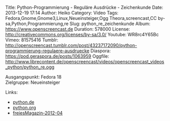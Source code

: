 Title: Python-Programmierung - Reguläre Ausdrücke - Zeichenkunde
Date: 2013-12-19 17:14
Author: Heiko
Category: Video
Tags: Fedora,Gnome,Gnome3,Linux,Neueinsteiger,Ogg Theora,screencast,CC by-sa,Python,Programmierung,re
Slug: python_re_zeichenkunde
Album: https://www.openscreencast.de
Duration: 578000
License: http://creativecommons.org/licenses/by-sa/3.0/
Youtube: WR8rc4Y65Bc
Vimeo: 81575416
Tumblr: http://openscreencast.tumblr.com/post/43237172090/python-programmierung-regulaere-ausdruecke
Diaspora: https://pod.geraspora.de/posts/1063959
Oggfile: http://www.librecontent.de/openscreencast/videos/openscreencast_videos_python/python_re.ogg

Ausgangspunkt: Fedora 18  
Zielgruppe: Neueinsteiger  

Links:

  * [python.de](http://www.python.de "Link zu Python.de" )
  * [python.org](http://www.python.org "Link zu Python.org" )
  * [freiesMagazin-2012-04](http://www.freiesmagazin.de/freiesMagazin-2012-04 "Link zu freiesmagazin.de" )

